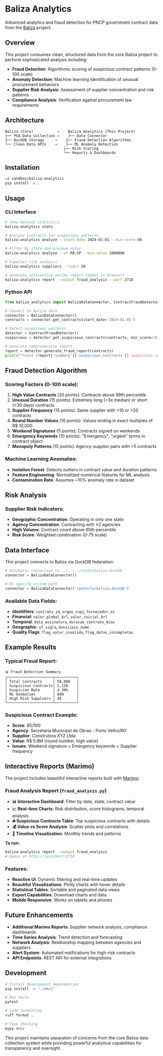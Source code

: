 # Baliza Analytics

Advanced analytics and fraud detection for PNCP government contract data from the [Baliza](../../) project.

## Overview

This project consumes clean, structured data from the core Baliza project to perform sophisticated analysis including:

- **Fraud Detection**: Algorithmic scoring of suspicious contract patterns (0-100 scale)
- **Anomaly Detection**: Machine learning identification of unusual procurement behaviors  
- **Supplier Risk Analysis**: Assessment of supplier concentration and risk patterns
- **Compliance Analysis**: Verification against procurement law requirements

## Architecture

```
Baliza (Core)           →    Baliza Analytics (This Project)
├── PSA Data Collection →    ├── Data Connector
├── DuckDB Storage     →    ├── Fraud Detection Algorithms  
└── Clean Data APIs    →    ├── ML Anomaly Detection
                           ├── Risk Scoring
                           └── Reports & Dashboards
```

## Installation

```bash
cd sandbox/baliza-analytics
pip install -e .
```

## Usage

### CLI Interface

```bash
# Show dataset statistics
baliza-analytics stats

# Analyze contracts for suspicious patterns
baliza-analytics analyze --start-date 2024-01-01 --min-score 60

# Filter by state and minimum value
baliza-analytics analyze --uf RO,SP --min-value 1000000

# Supplier risk analysis
baliza-analytics suppliers --limit 50

# Generate interactive marimo report (opens in browser)
baliza-analytics report --output fraud_analysis --port 2718
```

### Python API

```python
from baliza_analytics import BalizaDataConnector, ContractFraudDetector

# Connect to Baliza data
connector = BalizaDataConnector()
contracts = connector.get_contracts(start_date='2024-01-01')

# Detect suspicious patterns
detector = ContractFraudDetector()
suspicious = detector.get_suspicious_contracts(contracts, min_score=70)

# Generate comprehensive report
report = detector.generate_fraud_report(contracts)
print(f"Found {report['summary']['suspicious_contracts']} suspicious contracts")
```

## Fraud Detection Algorithm

### Scoring Factors (0-100 scale):

1. **High Value Contracts** (20 points): Contracts above 99th percentile
2. **Unusual Duration** (15 points): Extremely long (>3x median) or short (<30 days) contracts
3. **Supplier Frequency** (15 points): Same supplier with >10 or >20 contracts  
4. **Round Number Values** (10 points): Values ending in exact multiples of R$ 10,000
5. **Weekend Signatures** (5 points): Contracts signed on weekends
6. **Emergency Keywords** (10 points): "Emergency", "urgent" terms in contract object
7. **Monopoly Patterns** (15 points): Agency-supplier pairs with >5 contracts

### Machine Learning Anomalies:

- **Isolation Forest**: Detects outliers in contract value and duration patterns
- **Feature Engineering**: Normalized numerical features for ML analysis
- **Contamination Rate**: Assumes ~10% anomaly rate in dataset

## Risk Analysis

### Supplier Risk Indicators:

- **Geographic Concentration**: Operating in only one state
- **Agency Concentration**: Contracting with ≤2 agencies
- **High Volume**: Contract count above 95th percentile
- **Risk Score**: Weighted combination (0-75 scale)

## Data Interface

This project connects to Baliza via DuckDB federation:

```python
# Automatic connection to ../../../state/baliza.duckdb
connector = BalizaDataConnector()

# Or specify custom path
connector = BalizaDataConnector('/path/to/baliza.duckdb')
```

### Available Data Fields:

- **Identifiers**: `contrato_id`, `orgao_cnpj`, `fornecedor_ni`
- **Financial**: `valor_global_brl`, `valor_inicial_brl`
- **Temporal**: `data_assinatura`, `duracao_contrato_dias`
- **Geographic**: `uf_sigla`, `municipio_nome`
- **Quality Flags**: `flag_valor_invalido`, `flag_datas_incompletas`

## Example Results

### Typical Fraud Report:
```
📊 Fraud Detection Summary
┌─────────────────────┬──────────┐
│ Total Contracts     │ 50,000   │
│ Suspicious Contracts│ 2,150    │
│ Suspicion Rate      │ 4.30%    │
│ ML Anomalies        │ 890      │
│ High Risk Suppliers │ 45       │
└─────────────────────┴──────────┘
```

### Suspicious Contract Example:
- **Score**: 85/100
- **Agency**: Secretaria Municipal de Obras - Porto Velho/RO  
- **Supplier**: Construtora XYZ Ltda
- **Value**: R$ 5.8M (round number, high value)
- **Issues**: Weekend signature + Emergency keywords + Supplier frequency

## Interactive Reports (Marimo)

The project includes beautiful interactive reports built with [Marimo](https://marimo.io/):

### Fraud Analysis Report (`fraud_analysis.py`)

- **📊 Interactive Dashboard**: Filter by date, state, contract value
- **📈 Real-time Charts**: Risk distribution, score histograms, temporal analysis  
- **🔥 Suspicious Contracts Table**: Top suspicious contracts with details
- **💰 Value vs Score Analysis**: Scatter plots and correlations
- **📅 Timeline Visualization**: Monthly trends and patterns

**To run:**
```bash
baliza-analytics report --output fraud_analysis
# Opens at http://localhost:2718
```

### Features:
- **Reactive UI**: Dynamic filtering and real-time updates
- **Beautiful Visualizations**: Plotly charts with hover details
- **Statistical Tables**: Sortable and paginated data views
- **Export Capabilities**: Download charts and data
- **Mobile Responsive**: Works on tablets and phones

## Future Enhancements

- **Additional Marimo Reports**: Supplier network analysis, compliance dashboards
- **Time Series Analysis**: Trend detection and forecasting
- **Network Analysis**: Relationship mapping between agencies and suppliers  
- **Alert System**: Automated notifications for high-risk contracts
- **API Endpoints**: REST API for external integrations

## Development

```bash
# Install development dependencies
pip install -e ".[dev]"

# Run tests
pytest

# Code formatting
ruff format .

# Type checking  
mypy src/
```

This project maintains separation of concerns from the core Baliza data collection system while providing powerful analytical capabilities for transparency and oversight.